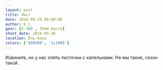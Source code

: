 ```yaml
---
layout: post
title: Лист
date: 2016-09-29 00:00:00
author: К.С.
gear: [E-300 , 35mm macro]
shoot_date: 2016-09-26
location: Ёль-база
colors: ['010200', '1c1005']
---
```


Извините, но у нас опять листочки с капельками. Не мы такие, сезон такой.

